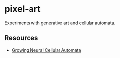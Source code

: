 # pixel-art
Experiments with generative art and cellular automata.

## Resources
- [Growing Neural Cellular Automata](https://distill.pub/2020/growing-ca/)
